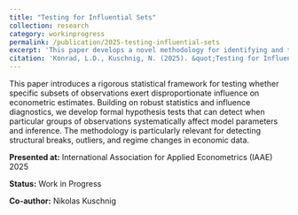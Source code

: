 ```yaml
---
title: "Testing for Influential Sets"
collection: research
category: workinprogress
permalink: /publication/2025-testing-influential-sets
excerpt: 'This paper develops a novel methodology for identifying and testing influential subsets of observations in econometric models.'
citation: 'Konrad, L.D., Kuschnig, N. (2025). &quot;Testing for Influential Sets.&quot; <i>Unpublished Document</i>.'
---
```


This paper introduces a rigorous statistical framework for testing whether specific subsets of observations exert disproportionate influence on econometric estimates. Building on robust statistics and influence diagnostics, we develop formal hypothesis tests that can detect when particular groups of observations systematically affect model parameters and inference. The methodology is particularly relevant for detecting structural breaks, outliers, and regime changes in economic data.

**Presented at:** International Association for Applied Econometrics (IAAE) 2025

**Status:** Work in Progress

**Co-author:** Nikolas Kuschnig
